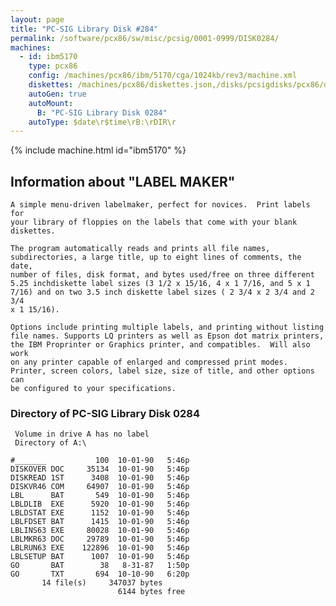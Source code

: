 ```yaml
---
layout: page
title: "PC-SIG Library Disk #284"
permalink: /software/pcx86/sw/misc/pcsig/0001-0999/DISK0284/
machines:
  - id: ibm5170
    type: pcx86
    config: /machines/pcx86/ibm/5170/cga/1024kb/rev3/machine.xml
    diskettes: /machines/pcx86/diskettes.json,/disks/pcsigdisks/pcx86/diskettes.json
    autoGen: true
    autoMount:
      B: "PC-SIG Library Disk 0284"
    autoType: $date\r$time\rB:\rDIR\r
---
```


{% include machine.html id="ibm5170" %}

## Information about "LABEL MAKER"

    A simple menu-driven labelmaker, perfect for novices.  Print labels for
    your library of floppies on the labels that come with your blank
    diskettes.
    
    The program automatically reads and prints all file names,
    subdirectories, a large title, up to eight lines of comments, the date,
    number of files, disk format, and bytes used/free on three different
    5.25 inchdiskette label sizes (3 1/2 x 15/16, 4 x 1 7/16, and 5 x 1
    7/16) and on two 3.5 inch diskette label sizes ( 2 3/4 x 2 3/4 and 2 3/4
    x 1 15/16).
    
    Options include printing multiple labels, and printing without listing
    file names. Supports LQ printers as well as Epson dot matrix printers,
    the IBM Proprinter or Graphics printer, and compatibles.  Will also work
    on any printer capable of enlarged and compressed print modes.
    Printer, screen colors, label size, size of title, and other options can
    be configured to your specifications.

### Directory of PC-SIG Library Disk 0284

     Volume in drive A has no label
     Directory of A:\

    #_______           100  10-01-90   5:46p
    DISKOVER DOC     35134  10-01-90   5:46p
    DISKREAD 1ST      3408  10-01-90   5:46p
    DISKVR46 COM     64907  10-01-90   5:46p
    LBL      BAT       549  10-01-90   5:46p
    LBLDLIB  EXE      5920  10-01-90   5:46p
    LBLDSTAT EXE      1152  10-01-90   5:46p
    LBLFDSET BAT      1415  10-01-90   5:46p
    LBLINS63 EXE     80028  10-01-90   5:46p
    LBLMKR63 DOC     29789  10-01-90   5:46p
    LBLRUN63 EXE    122896  10-01-90   5:46p
    LBLSETUP BAT      1007  10-01-90   5:46p
    GO       BAT        38   8-31-87   1:50p
    GO       TXT       694  10-10-90   6:20p
           14 file(s)     347037 bytes
                            6144 bytes free
